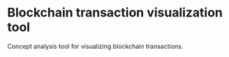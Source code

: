 # Blockchain transaction visualization tool

Concept analysis tool for visualizing blockchain transactions.
